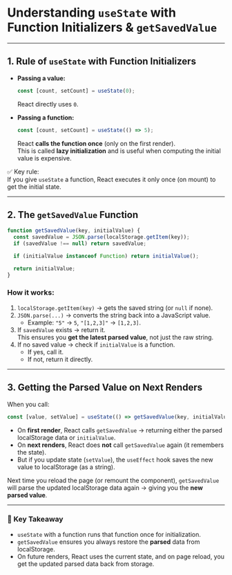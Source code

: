 
# Understanding `useState` with Function Initializers & `getSavedValue`

---

## 1. Rule of `useState` with Function Initializers

- **Passing a value:**
  ```js
  const [count, setCount] = useState(0);
  ```
  React directly uses `0`.

- **Passing a function:**
  ```js
  const [count, setCount] = useState(() => 5);
  ```
  React **calls the function once** (only on the first render).  
  This is called **lazy initialization** and is useful when computing the initial value is expensive.

✅ Key rule:  
If you give `useState` a function, React executes it only once (on mount) to get the initial state.

---

## 2. The `getSavedValue` Function

```js
function getSavedValue(key, initialValue) {
  const savedValue = JSON.parse(localStorage.getItem(key));
  if (savedValue !== null) return savedValue;

  if (initialValue instanceof Function) return initialValue();

  return initialValue;
}
```

### How it works:
1. `localStorage.getItem(key)` → gets the saved string (or `null` if none).  
2. `JSON.parse(...)` → converts the string back into a JavaScript value.  
   - Example: `"5"` → `5`, `"[1,2,3]"` → `[1,2,3]`.  
3. If `savedValue` exists → return it.  
   This ensures you **get the latest parsed value**, not just the raw string.  
4. If no saved value → check if `initialValue` is a function.  
   - If yes, call it.  
   - If not, return it directly.

---

## 3. Getting the Parsed Value on Next Renders

When you call:
```js
const [value, setValue] = useState(() => getSavedValue(key, initialValue));
```

- On **first render**, React calls `getSavedValue` → returning either the parsed localStorage data or `initialValue`.  
- On **next renders**, React does **not** call `getSavedValue` again (it remembers the state).  
- But if you update state (`setValue`), the `useEffect` hook saves the new value to localStorage (as a string).  

Next time you reload the page (or remount the component), `getSavedValue` will parse the updated localStorage data again → giving you the **new parsed value**.

---

### 🔑 Key Takeaway
- `useState` with a function runs that function once for initialization.  
- `getSavedValue` ensures you always restore the **parsed** data from localStorage.  
- On future renders, React uses the current state, and on page reload, you get the updated parsed data back from storage.
